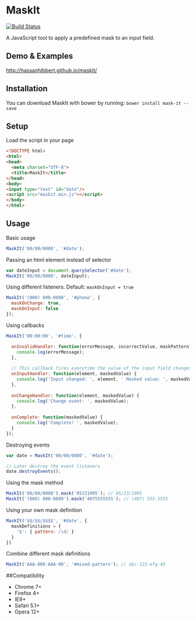 # MaskIt

[![Build Status](https://travis-ci.org/hassanhibbert/MaskIt.svg?branch=master)](https://travis-ci.org/hassanhibbert/MaskIt)

A JavaScript tool to apply a predefined mask to an input field.

## Demo & Examples

http://hassanhibbert.github.io/maskit/

## Installation

You can download MaskIt with bower by running: 
`bower install mask-it --save`

## Setup 

Load the script in your page

```html
<!DOCTYPE html>
<html>
<head>
  <meta charset="UTF-8">
  <title>MaskIt</title>
</head>
<body>
<input type="text" id="date"/>
<script src="maskit.min.js"></script>
</body>
</html>
```

## Usage

Basic usage

```javascript
MaskIt('00/00/0000', '#date');
```

Passing an html element instead of selector

```javascript
var dateInput = document.querySelector('#date');
MaskIt('00/00/0000', dateInput);
```

Using different listeners. Default: `maskOnInput = true`

```javascript
MaskIt('(000) 000-0000', '#phone', {
  maskOnChange: true,
  maskOnInput: false
});
```

Using callbacks

```javascript
MaskIt('00:00:00', '#time', {

  onInvalidHandler: function(errorMessage, incorrectValue, maskPattern) {
    console.log(errorMessage);
  },
  
  // This callback fires everytime the value of the input field changes
  onInputHandler: function(element, maskedValue) {
    console.log('Input changed: ', element, ' Masked value: ', maskedValue);
  },
  
  onChangeHandler: function(element, maskedValue) {
    console.log('Change event: ', maskedValue);
  },
  
  onComplete: function(maskedValue) {
    console.log('Complete! ', maskedValue);
  }
});
```

Destroying events

```javascript
var date = MaskIt('00/00/0000', '#date');

// Later destroy the event listeners
date.destroyEvents();
```

Using the mask method

```javascript
MaskIt('00/00/0000').mask('05231995'); // 05/23/1995
MaskIt('(000) 000-0000').mask('4075555555'); // (407) 555-5555
```

Using your own mask definition

```javascript
MaskIt('$$/$$/$$$$', '#date', {
  maskDefinitions = {
    '$': { pattern: /\d/ } 
  }
})
```

Combine different mask definitions

```javascript
MaskIt('AAA-000-AAA-00', '#mixed-pattern'); // abc-123-efg-45
```

##Compatibility

- Chrome 7+
- Firefox 4+
- IE9+
- Safari 5.1+
- Opera 12+
